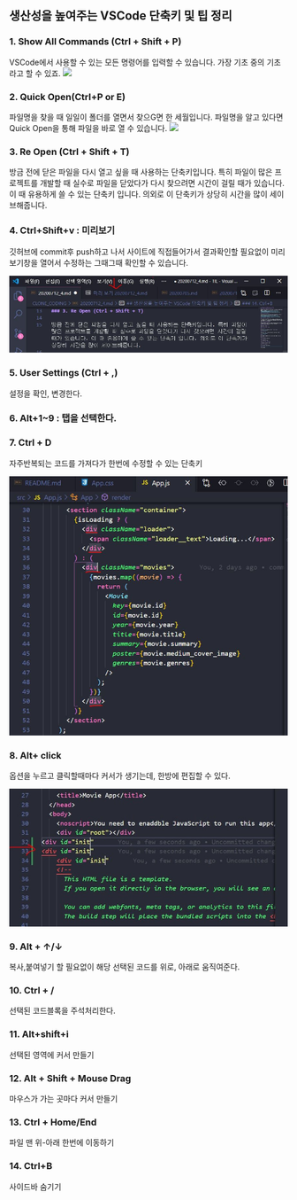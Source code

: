 ## 생산성을 높여주는 VSCode 단축키 및 팁 정리

### 1. Show All Commands (Ctrl + Shift + P)

VSCode에서 사용할 수 있는 모든 명령어를 입력할 수 있습니다. 가장 기초 중의 기초라고 할 수 있죠.
![](https://img1.daumcdn.net/thumb/R1280x0/?scode=mtistory2&fname=https%3A%2F%2Fk.kakaocdn.net%2Fdn%2FHGi1a%2FbtqwP0acpIo%2FeT3H2nePkGpqMLXHKDKjT1%2Fimg.png)

### 2. Quick Open(Ctrl+P or E)

파일명을 찾을 때 일일이 폴더를 열면서 찾으G면 한 세월입니다. 파일명을 알고 있다면 Quick Open을 통해 파일을 바로 열 수 있습니다.
![](https://img1.daumcdn.net/thumb/R1280x0/?scode=mtistory2&fname=https%3A%2F%2Fk.kakaocdn.net%2Fdn%2FbRqfua%2FbtqwPBBJjIu%2Fl74wyqJRQEiNcP9r1YmvJk%2Fimg.png)

### 3. Re Open (Ctrl + Shift + T)

방금 전에 닫은 파일을 다시 열고 싶을 때 사용하는 단축키입니다. 특히 파일이 많은 프로젝트를 개발할 때 실수로 파일을 닫았다가 다시 찾으려면 시간이 걸릴 때가 있습니다. 이 때 유용하게 쓸 수 있는 단축키 입니다. 의외로 이 단축키가 상당히 시간을 많이 세이브해줍니다.

### 4. Ctrl+Shift+v : 미리보기

깃허브에 commit후 push하고 나서 사이트에 직접들어가서 결과확인할 필요없이 미리보기창을 열어서 수정하는 그때그때 확인할 수 있습니다.

![](./images/img06.jpg)

### 5. User Settings (Ctrl + ,)

설정을 확인, 변경한다.

### 6. Alt+1~9 : 탭을 선택한다.

### 7. Ctrl + D

자주반복되는 코드를 가져다가 한번에 수정할 수 있는 단축키

![](./images/img04.jpg)

### 8. Alt+ click

옵션을 누르고 클릭할때마다 커서가 생기는데, 한방에 편집할 수 있다.

![](./images/img05.jpg)

### 9. Alt + ↑/↓

복사,붙여넣기 할 필요없이 해당 선택된 코드를 위로, 아래로 움직여준다.

### 10. Ctrl + /

선택된 코드블록을 주석처리한다.

### 11. Alt+shift+i

선택된 영역에 커서 만들기

### 12. Alt + Shift + Mouse Drag

마우스가 가는 곳마다 커서 만들기

### 13. Ctrl + Home/End

파일 맨 위-아래 한번에 이동하기

### 14. Ctrl+B

사이드바 숨기기
